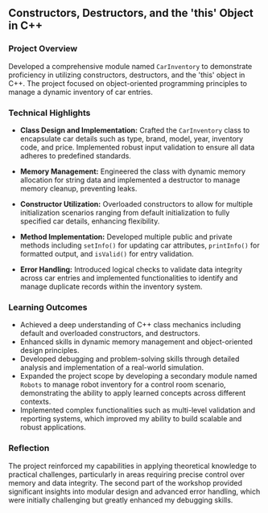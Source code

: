 ## Constructors, Destructors, and the 'this' Object in C++

### Project Overview
Developed a comprehensive module named `CarInventory`  to demonstrate proficiency in utilizing constructors, destructors, and the 'this' object in C++. The project focused on object-oriented programming principles to manage a dynamic inventory of car entries.

### Technical Highlights

- **Class Design and Implementation:** Crafted the `CarInventory` class to encapsulate car details such as type, brand, model, year, inventory code, and price. Implemented robust input validation to ensure all data adheres to predefined standards.
  
- **Memory Management:** Engineered the class with dynamic memory allocation for string data and implemented a destructor to manage memory cleanup, preventing leaks.

- **Constructor Utilization:** Overloaded constructors to allow for multiple initialization scenarios ranging from default initialization to fully specified car details, enhancing flexibility.

- **Method Implementation:** Developed multiple public and private methods including `setInfo()` for updating car attributes, `printInfo()` for formatted output, and `isValid()` for entry validation.

- **Error Handling:** Introduced logical checks to validate data integrity across car entries and implemented functionalities to identify and manage duplicate records within the inventory system.

### Learning Outcomes

- Achieved a deep understanding of C++ class mechanics including default and overloaded constructors, and destructors.
- Enhanced skills in dynamic memory management and object-oriented design principles.
- Developed debugging and problem-solving skills through detailed analysis and implementation of a real-world simulation.
- Expanded the project scope by developing a secondary module named `Robots` to manage robot inventory for a control room scenario, demonstrating the ability to apply learned concepts across different contexts.
- Implemented complex functionalities such as multi-level validation and reporting systems, which improved my ability to build scalable and robust applications.

### Reflection
The project reinforced my capabilities in applying theoretical knowledge to practical challenges, particularly in areas requiring precise control over memory and data integrity. The second part of the workshop provided significant insights into modular design and advanced error handling, which were initially challenging but greatly enhanced my debugging skills.
